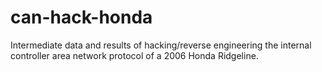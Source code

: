 # can-hack-honda
 Intermediate data and results of hacking/reverse engineering the internal controller area network protocol of a 2006 Honda Ridgeline.
